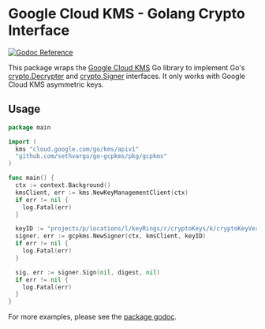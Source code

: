 # Google Cloud KMS - Golang Crypto Interface

[![Godoc Reference](https://img.shields.io/badge/godoc-Reference-blue.svg?style=flat-square)][godoc]

This package wraps the [Google Cloud KMS][cloud-kms] Go library to implement
Go's [crypto.Decrypter][crypto.decrypter] and [crypto.Signer][crypto.signer]
interfaces. It only works with Google Cloud KMS asymmetric keys.

## Usage

```go
package main

import (
  kms "cloud.google.com/go/kms/apiv1"
  "github.com/sethvargo/go-gcpkms/pkg/gcpkms"
)

func main() {
  ctx := context.Background()
  kmsClient, err := kms.NewKeyManagementClient(ctx)
  if err != nil {
    log.Fatal(err)
  }

  keyID := "projects/p/locations/l/keyRings/r/cryptoKeys/k/cryptoKeyVersions/1"
  signer, err := gcpkms.NewSigner(ctx, kmsClient, keyID)
  if err != nil {
    log.Fatal(err)
  }

  sig, err := signer.Sign(nil, digest, nil)
  if err != nil {
    log.Fatal(err)
  }
}
```

For more examples, please see the [package godoc][godoc].

[cloud-kms]: https://cloud.google.com/kms
[crypto.decrypter]: https://golang.org/pkg/crypto/#Decrypter
[crypto.signer]: https://golang.org/pkg/crypto/#Signer
[godoc]: https://pkg.go.dev/github.com/sethvargo/go-gcpkms
